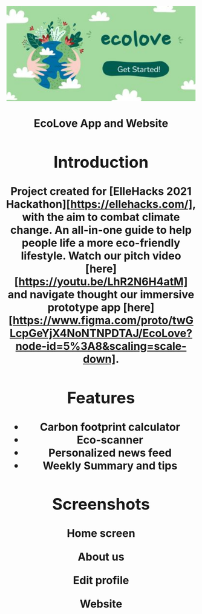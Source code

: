 <p align="center">
  <img src="ecolove banner.jpeg" alt="banner" width="500">
</p>
<h1 align="center"><EcoLove App and Website</h1>
EcoLove App and Website
  
## Introduction
Project created for [ElleHacks 2021 Hackathon][https://ellehacks.com/], with the aim to combat climate change. An all-in-one guide to help people life a more eco-friendly lifestyle. Watch our pitch video [here][https://youtu.be/LhR2N6H4atM] and navigate thought our immersive prototype app [here][https://www.figma.com/proto/twGLcpGeYjX4NoNTNPDTAJ/EcoLove?node-id=5%3A8&scaling=scale-down].

## Features
* Carbon footprint calculator
* Eco-scanner
* Personalized news feed
* Weekly Summary and tips

## Screenshots
Home screen

About us

Edit profile

Website
